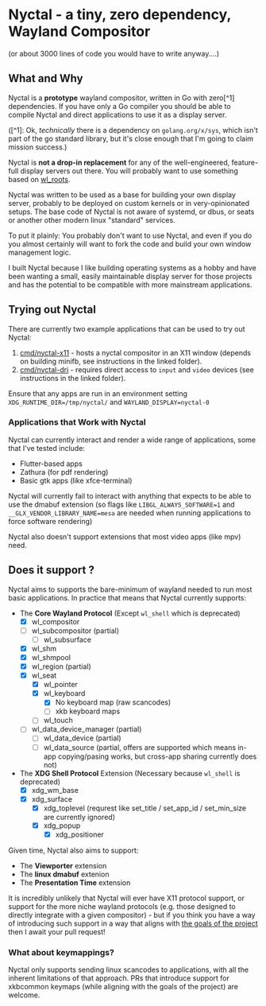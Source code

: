 # Nyctal - a tiny, zero dependency, Wayland Compositor 

(or about 3000 lines of code you would have to write anyway....)

## What and Why

Nyctal is a **prototype** wayland compositor, written in Go with zero[^1] dependencies. If you have only a Go compiler you
should be able to compile Nyctal and direct applications to use it as a display server.

([^1]: Ok, *technically* there is a dependency on `golang.org/x/sys`, which isn't part of the go standard library, but it's close enough that I'm going to claim mission success.)

 Nyctal is **not a drop-in replacement** for any of the well-engineered, feature-full display servers out there. You will probably want to use something based on  [wl_roots](https://gitlab.freedesktop.org/wlroots/wlroots).
 
 Nyctal was written to be used as a base for building your own display server, probably to be deployed on custom kernels or in very-opinionated setups.
 The base code of Nyctal is not aware of systemd, or dbus, or seats or another other modern linux "standard" services.

 To put it plainly: You probably don't want to use Nyctal, and even if you do you almost certainly will want to fork the code and build your own window management logic.

 I built Nyctal because I like building operating systems as a hobby and have been wanting a small, easily maintainable display server for those projects and has the potential to be compatible with more mainstream applications.

## Trying out Nyctal

There are currently two example applications that can be used to try out Nyctal:

1. [cmd/nyctal-x11](cmd/nyctal-x11) - hosts a nyctal compositor in an X11 window (depends on building minifb, see instructions in the linked folder).
2. [cmd/nyctal-dri](cmd/nyctal-dri) - requires direct access to `input` and `video` devices (see instructions in the linked folder).

Ensure that any apps are run in an environment setting `XDG_RUNTIME_DIR=/tmp/nyctal/` and `WAYLAND_DISPLAY=nyctal-0`


### Applications that Work with Nyctal

Nyctal can currently interact and render a wide range of applications, some that I've tested include:

- Flutter-based apps
- Zathura (for pdf rendering)
- Basic gtk apps (like xfce-terminal)

Nyctal will currently fail to interact with anything that expects to be able to use the dmabuf extension (so flags like `LIBGL_ALWAYS_SOFTWARE=1` and `__GLX_VENDOR_LIBRARY_NAME=mesa` are needed when running applications to force software rendering)

Nyctal also doesn't support extensions that most video apps (like mpv) need.
 

## Does it support <protocol>?

Nyctal aims to supports the bare-minimum of wayland needed to run most basic applications. In practice that means that Nyctal currently supports:

- The **Core Wayland Protocol** (Except `wl_shell` which is deprecated)
    - [X] wl_compositor
    - [ ] wl_subcompositor (partial)
        - [ ] wl_subsurface 
    - [X] wl_shm 
    - [X] wl_shmpool
    - [X] wl_region (partial)
    - [X] wl_seat
        - [X] wl_pointer
        - [X] wl_keyboard
            - [X] No keyboard map (raw scancodes)
            - [ ] xkb keyboard maps
        - [ ] wl_touch
    - [ ] wl_data_device_manager (partial)
        - [ ] wl_data_device (partial)
        - [ ] wl_data_source (partial, offers are supported which means in-app copying/pasing works, but cross-app sharing currently does not)
- The **XDG Shell Protocol** Extension (Necessary because `wl_shell` is deprecated)
    - [X] xdg_wm_base
    - [X] xdg_surface
        - [X] xdg_toplevel (requrest like set_title / set_app_id / set_min_size are currently ignored)
        - [X] xdg_popup
            - [X] xdg_positioner
 
Given time, Nyctal also aims to support:

- The **Viewporter** extension 
- The **linux dmabuf** extenion
- The **Presentation Time** extension

It is incredibly unlikely that Nyctal will ever have X11 protocol support, or support for the more niche wayland protocols (e.g. those designed to directly integrate with a given compositor) - but if you think you have a way of introducing such support in a way that aligns with [the goals of the project](CONTRIBUTING.md) then I await your pull request!

### What about keymappings?

Nyctal only supports sending linux scancodes to applications, with all the inherent limitations of that approach. PRs that introduce support for xkbcommon keymaps (while aligning with the goals of the project) are welcome.

